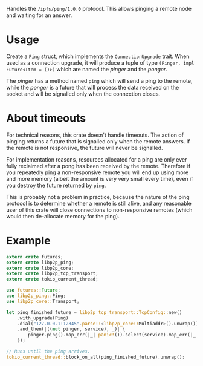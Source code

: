 Handles the `/ipfs/ping/1.0.0` protocol. This allows pinging a remote node and waiting for an
answer.

# Usage

Create a `Ping` struct, which implements the `ConnectionUpgrade` trait. When used as a
connection upgrade, it will produce a tuple of type `(Pinger, impl Future<Item = ()>)` which
are named the *pinger* and the *ponger*.

The *pinger* has a method named `ping` which will send a ping to the remote, while the *ponger*
is a future that will process the data received on the socket and will be signalled only when
the connection closes.

# About timeouts

For technical reasons, this crate doesn't handle timeouts. The action of pinging returns a
future that is signalled only when the remote answers. If the remote is not responsive, the
future will never be signalled.

For implementation reasons, resources allocated for a ping are only ever fully reclaimed after
a pong has been received by the remote. Therefore if you repeatedly ping a non-responsive
remote you will end up using more and more memory (albeit the amount is very very small every
time), even if you destroy the future returned by `ping`.

This is probably not a problem in practice, because the nature of the ping protocol is to
determine whether a remote is still alive, and any reasonable user of this crate will close
connections to non-responsive remotes (which would then de-allocate memory for the ping).

# Example

```rust
extern crate futures;
extern crate libp2p_ping;
extern crate libp2p_core;
extern crate libp2p_tcp_transport;
extern crate tokio_current_thread;

use futures::Future;
use libp2p_ping::Ping;
use libp2p_core::Transport;

let ping_finished_future = libp2p_tcp_transport::TcpConfig::new()
    .with_upgrade(Ping)
    .dial("127.0.0.1:12345".parse::<libp2p_core::Multiaddr>().unwrap()).unwrap_or_else(|_| panic!())
    .and_then(|((mut pinger, service), _)| {
        pinger.ping().map_err(|_| panic!()).select(service).map_err(|_| panic!())
    });

// Runs until the ping arrives.
tokio_current_thread::block_on_all(ping_finished_future).unwrap();
```

